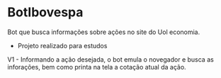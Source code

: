 # BotIbovespa

Bot que busca informações sobre ações no site do Uol economia. 
- Projeto realizado para estudos

V1 - Informando a ação desejada, o bot emula o novegador e busca as inforações, bem como printa na tela a cotação atual da ação.
